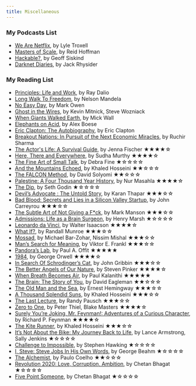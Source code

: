 ```yaml
---
title: Miscellaneous
---
```


<section>
  <h3>My Podcasts List</h3>
  <ul>
    <li>
      <a href="http://weare.netflix.net/">We Are Netflix</a>, by Lyle Troxell
    </li>
    <li>
      <a href="https://mastersofscale.com/">Masters of Scale</a>, by Reid Hoffman
    </li>
    <li>
      <a href="https://hackablepodcast.com/">Hackable?</a>, by Geoff Siskind
    </li>
    <li>
      <a href="https://darknetdiaries.com/">Darknet Diaries</a>, by Jack Rhysider
    </li>
  </ul>
  <h3>My Reading List</h3>
  <ul>
    <li>
      <a href="https://www.amazon.com/Principles-Life-Work-Ray-Dalio/dp/1501124021">Principles: Life and Work</a>, by Ray Dalio
    </li>
    <li>
      <a href="https://www.amazon.com/Long-Walk-Freedom-Abacus-Anniversary-ebook/dp/B00CAUHF6U/ref=sr_1_1?ie=UTF8&amp;qid=1539192623&amp;sr=8-1&amp;keywords=long+walk+to+freedom">Long Walk To Freedom</a>, by Nelson Mandela
    </li>
    <li>
      <a href="https://www.amazon.com/No-Easy-Day-Firsthand-Account/dp/0451468740/ref=sr_1_1?ie=UTF8&amp;qid=1530035369&amp;sr=8-1&amp;keywords=no+easy+day&amp;dpID=51PREluvEJL&amp;preST=_SY291_BO1,204,203,200_QL40_&amp;dpSrc=srch">No Easy Day</a>, by Mark Owen
    </li>
    <li>
      <a href="https://www.amazon.com/Ghost-Wires-Adventures-Worlds-Wanted/dp/0316037729/ref=sr_1_1?s=books&amp;ie=UTF8&amp;qid=1528703964&amp;sr=1-1&amp;keywords=ghost+in+the+wires&amp;dpID=51kt5CfVEkL&amp;preST=_SY291_BO1,204,203,200_QL40_&amp;dpSrc=srch">Ghost in the Wires</a>, by Kevin Mitnick, Steve Wozniack
    </li>
    <li>
      <a href="https://www.amazon.com/When-Giants-Walked-Earth-Biography/dp/0312590393/ref=sr_1_1?ie=UTF8&amp;qid=1528703552&amp;sr=8-1&amp;keywords=when+giants+walked+the+earth+a+biography+of+led+zeppelin">When Giants Walked Earth</a>, by Mick Wall
    </li>
    <li>
      <a href="https://www.amazon.com/Elephants-Acid-Bizarre-Experiments-Original/dp/0156031353/ref=sr_1_1?ie=UTF8&amp;qid=1525172145&amp;sr=8-1&amp;keywords=elephants+on+acid&amp;dpID=51iZLsCwpDL&amp;preST=_SY344_BO1,204,203,200_QL70_&amp;dpSrc=srch">Elephants on Acid</a>, by Alex Boese
    </li>
    <li>
      <a href="https://www.amazon.com/Clapton-Autobiography-Eric/dp/038551851X/ref=tmm_hrd_swatch_0?_encoding=UTF8&amp;qid=1519649164&amp;sr=1-1">Eric Clapton: The Autobiography</a>, by Eric Clapton
    </li>
    <li>
      <a href="https://www.amazon.com/Breakout-Nations-Pursuit-Economic-Miracles/dp/0393345408/ref=sr_1_1?s=books&amp;ie=UTF8&amp;qid=1530035427&amp;sr=1-1&amp;keywords=breakout+nation&amp;dpID=41hYc4eB4cL&amp;preST=_SY291_BO1,204,203,200_QL40_&amp;dpSrc=srch">Breakout Nations: In Pursuit of the Next Economic Miracles</a>, by Ruchir Sharma
    </li>
    <li>
      <a href="https://www.amazon.com/Actors-Life-Survival-Guide/dp/1944648224/ref=sr_1_3?keywords=actors+life&qid=1576381905&sr=8-3">The Actor's Life: A Survival Guide</a>, by Jenna Fischer<span class="rating">  ★★★★☆</span>
    </li>
    <li>
      <a href="https://www.amazon.com/Here-There-Everywhere-Best-Loved-Stories-ebook/dp/B07CVJ88VW/ref=sr_1_1?crid=3U6W3FEH9ASD1&amp;keywords=here+there+and+everywhere+sudha+murthy&amp;qid=1563603777&amp;s=gateway&amp;sprefix=here+there+and+everywhere+sudh%2Caps%2C361&amp;sr=8-1">Here, There and Everywhere</a>, by Sudha Murthy<span class="rating">  ★★★★☆</span>
    </li>
    <li>
      <a href="https://www.amazon.com/Fine-Art-Small-Talk-Conversation/dp/1401302262/ref=sr_1_1?keywords=the+fine+art+of+small+talk&amp;qid=1562776704&amp;s=gateway&amp;sr=8-1">The Fine Art of Small Talk</a>, by Debra Fine<span class="rating">  ★☆☆☆☆</span>
    </li>
    <li>
      <a href="https://www.amazon.com/Mountains-Echoed-Khaled-Hosseini/dp/1594632383/ref=sr_1_1?crid=2SQI6PAFBHIHS&amp;keywords=and+the+mountains+echoed+khaled+hosseini&amp;qid=1561200318&amp;s=gateway&amp;sprefix=and+the+m%2Caps%2C378&amp;sr=8-1">And the Mountains Echoed</a>, by Khaled Hosseini<span class="rating">  ★★☆☆☆</span>
    </li>
    <li>
      <a href="https://www.amazon.com/FALCON-Method-Building-Passive-Investing/dp/1631610406/ref=sr_1_1?crid=3S1QZ0OD66SDB&amp;keywords=the+falcon+method&amp;qid=1553246001&amp;s=gateway&amp;sprefix=the+falcon+method%2Caps%2C332&amp;sr=8-1">The FALCON Method</a>, by David Solyomi<span class="rating">  ★★☆☆☆</span>
    </li>
    <li>
      <a href="https://www.amazon.com/Palestine-Four-Thousand-Year-History/dp/1786992728/ref=sr_1_4?keywords=palestine&amp;qid=1553575519&amp;s=gateway&amp;sr=8-4">Palestine: A Four Thousand Year History</a>, by Nur Masahla<span class="rating">  ★★★★☆</span>
    </li>
    <li>
      <a href="https://www.amazon.com/Dip-Little-Book-Teaches-Stick/dp/1591841666">The Dip</a>, by Seth Godin<span class="rating">  ★☆☆☆☆</span>
    </li>
    <li>
      <a href="https://www.amazon.com/Devils-Advocate-Untold-Karan-Thapar/dp/9352779843/ref=sr_1_1?ie=UTF8&amp;qid=1539192518&amp;sr=8-1&amp;keywords=devils+advocate+karan+thapar">Devil’s Advocate : The Untold Story</a>, by Karan Thapar<span class="rating">  ★★★☆☆</span>
    </li>
    <li>
      <a href="https://www.amazon.com/Bad-Blood-Secrets-Silicon-Startup/dp/152473165X/ref=sr_1_1?ie=UTF8&amp;qid=1545123183&amp;sr=8-1&amp;keywords=bad+blood">Bad Blood: Secrets and Lies in a Silicon Valley Startup</a>, by John Carreyrou<span class="rating">  ★★★☆☆</span>
    </li>
    <li>
      <a href="https://www.amazon.com/Subtle-Art-Not-Giving-Counterintuitive/dp/0062457713/ref=sr_1_1?s=books&amp;ie=UTF8&amp;qid=1525172248&amp;sr=1-1&amp;keywords=the+subtle+art+of+not+giving+a+f---+mark+manson&amp;dpID=51VNlzbfpXL&amp;preST=_SY291_BO1,204,203,200_QL40_&amp;dpSrc=srch">The Subtle Art of Not Giving a F*ck</a>, by Mark Manson<span class="rating">  ★★★☆☆</span>
    </li>
    <li>
      <a href="https://www.amazon.com/Admissions-Life-as-Brain-Surgeon/dp/1250127262/ref=sr_1_1?ie=UTF8&amp;qid=1516972960&amp;sr=8-1&amp;keywords=admissions">Admissions: Life as a Brain Surgeon</a>, by Henry Marsh<span class="rating">  ★☆☆☆☆</span>
    </li>
    <li>
      <a href="https://www.amazon.com/Leonardo-Vinci-Walter-Isaacson/dp/1501139150/ref=sr_1_1?ie=UTF8&amp;qid=1513524775&amp;sr=8-1&amp;keywords=leonardo+da+vinci+walter+isaacson">Leonardo da Vinci</a>, by Walter Isaacson<span class="rating">  ★★★★☆</span>
    </li>
    <li>
      <a href="https://www.amazon.com/What-If-Scientific-Hypothetical-Questions/dp/0544272994/ref=sr_1_1?ie=UTF8&amp;qid=1512822995&amp;sr=8-1&amp;keywords=what+if">What If?</a>, by Randall Munroe<span class="rating">  ★★★☆☆</span>
    </li>
    <li>
      <a href="https://www.amazon.com/Mossad-Greatest-Missions-Israeli-Service/dp/0062123416/ref=sr_1_1?ie=UTF8&amp;qid=1499618790&amp;sr=8-1&amp;keywords=Mossad%3A+The+Greatest+Missions+of+the+Israeli+Secret+Service">Mossad</a>, by Michael Bar-Zohar, Nissim Mishal<span class="rating">  ★★★☆☆</span>
    </li>
    <li>
      <a href="https://www.amazon.com/Mans-Search-Meaning-Viktor-Frankl/dp/080701429X/ref=sr_1_1?ie=UTF8&amp;qid=1512475959&amp;sr=8-1&amp;keywords=mans+search+for+meaning">Man’s Search for Meaning</a>, by Viktor E. Frankl<span class="rating">  ★★★☆☆</span>
    </li>
    <li>
      <a href="https://www.amazon.com/Pandoras-Lab-Seven-Stories-Science/dp/1426217986/ref=sr_1_1?s=books&amp;ie=UTF8&amp;qid=1512240637&amp;sr=1-1&amp;keywords=pandoras+lab">Pandora’s Lab</a>, by Paul A. Offit<span class="rating">  ★★★★★</span>
    </li>
    <li>
      <a href="https://www.amazon.com/1984-Signet-Classics-George-Orwell/dp/0451524934/ref=sr_1_1?ie=UTF8&amp;qid=1512240567&amp;sr=8-1&amp;keywords=1984">1984</a>, by George Orwell<span class="rating">  ★★★★☆</span>
    </li>
    <li>
      <a href="https://www.amazon.com/Search-Schrodingers-Cat-Updated-Gribbin/dp/B00C6OM9V6/ref=sr_1_2?ie=UTF8&amp;qid=1505757323&amp;sr=8-2&amp;keywords=In+Search+Of+Schrodinger%27s+Cat">In Search Of Schrodinger’s Cat</a>, by John Gribbin<span class="rating">  ★★★☆☆</span>
    </li>
    <li>
      <a href="https://www.amazon.com/Better-Angels-Our-Nature-Violence/dp/0143122010/ref=sr_1_1?ie=UTF8&amp;qid=1499622864&amp;sr=8-1&amp;keywords=The+Better+Angels+of+Our+Nature">The Better Angels of Our Nature</a>, by Steven Pinker<span class="rating">  ★★★★☆</span>
    </li>
    <li>
      <a href="https://www.amazon.com/When-Breath-Becomes-Paul-Kalanithi/dp/081298840X/ref=sr_1_1?ie=UTF8&amp;qid=1499619038&amp;sr=8-1&amp;keywords=When+Breath+Becomes+Air">When Breath Becomes Air</a>, by Paul Kalanithi<span class="rating">  ★★★★★</span>
    </li>
    <li>
      <a href="https://www.amazon.com/Brain-Story-You-David-Eagleman/dp/0525433449/ref=sr_1_1?ie=UTF8&amp;qid=1499618721&amp;sr=8-1&amp;keywords=The+Brain%3A+The+Story+of+You">The Brain: The Story of You</a>, by David Eagleman<span class="rating">  ★★☆☆☆</span>
    </li>
    <li>
      <a href="https://www.amazon.com/Old-Man-Sea-Ernest-Hemingway/dp/0684801221/ref=sr_1_1?ie=UTF8&amp;qid=1499619002&amp;sr=8-1&amp;keywords=The+Old+Man+and+the+Sea">The Old Man and the Sea</a>, by Ernest Hemingway<span class="rating">  ★★★☆☆</span>
    </li>
    <li>
      <a href="https://www.amazon.com/Thousand-Splendid-Suns-Khaled-Hosseini/dp/159448385X/ref=sr_1_1?ie=UTF8&amp;qid=1499619223&amp;sr=8-1&amp;keywords=A+Thousand+Splendid+Suns">A Thousand Splendid Suns</a>, by Khaled Hosseini<span class="rating">  ★★★☆☆</span>
    </li>
    <li>
      <a href="https://www.amazon.com/Last-Lecture-Randy-Pausch/dp/1401323251/ref=sr_1_1?ie=UTF8&amp;qid=1499618839&amp;sr=8-1&amp;keywords=The+Last+Lecture">The Last Lecture</a>, by Randy Pausch<span class="rating">  ★★★☆☆</span>
    </li>
    <li>
      <a href="https://www.amazon.com/Zero-One-Notes-Startups-Future/dp/0804139296/ref=sr_1_1?ie=UTF8&amp;qid=1499618662&amp;sr=8-1&amp;keywords=Zero+to+One%3A+Notes+on+Startups%2C+or+How+to+Build+the+Future">Zero to One</a>, by  Peter Thiel, Blake Masters<span class="rating">  ★★★★☆</span>
    </li>
    <li>
      <a href="https://www.amazon.com/Surely-Feynman-Adventures-Curious-Character/dp/0393316041/ref=sr_1_1?ie=UTF8&amp;qid=1499617976&amp;sr=8-1&amp;keywords=Surely+You%27re+Joking%2C+Mr.+Feynman%21%3A+Adventures+of+a+Curious+Character">Surely You’re Joking, Mr. Feynman!: Adventures of a Curious Character</a>, by Richard P. Feynman<span class="rating">  ★★★★☆</span>
    </li>
    <li>
      <a href="https://www.amazon.com/Kite-Runner-Khaled-Hosseini/dp/159463193X/ref=sr_1_1?ie=UTF8&amp;qid=1499617548&amp;sr=8-1&amp;keywords=the+kite+runner">The Kite Runner</a>, by Khaled Hosseini<span class="rating">  ★★★☆☆</span>
    </li>
    <li>
      <a href="https://www.amazon.com/Its-Not-About-Bike-Journey/dp/0425179613/ref=sr_1_1?ie=UTF8&amp;qid=1499618551&amp;sr=8-1&amp;keywords=It%27s+Not+About+the+Bike%3A+My+Journey+Back+to+Life">It’s Not About the Bike: My Journey Back to Life</a>, by Lance Armstrong, Sally Jenkins<span class="rating">  ★☆☆☆☆</span>
    </li>
    <li>
      <a href="https://www.flipkart.com/challenge-to-impossible/p/itmdd2pyzav8numu">Challenge to Impossible</a>, by Stephen Hawking<span class="rating">  ★☆☆☆☆</span>
    </li>
    <li>
      <a href="https://www.amazon.com/Steve-Jobs-His-Words-Their/dp/1932841660/ref=sr_1_1?ie=UTF8&amp;qid=1499617913&amp;sr=8-1&amp;keywords=I%2C+Steve%3A+Steve+Jobs+In+His+Own+Words">I, Steve: Steve Jobs In His Own Words</a>, by George Beahm<span class="rating">  ★☆☆☆☆</span>
    </li>
    <li>
      <a href="https://www.amazon.com/Alchemist-Paulo-Coelho/dp/0062315005/ref=sr_1_1?ie=UTF8&amp;qid=1499617645&amp;sr=8-1&amp;keywords=the+alchemist">The Alchemist</a>, by Paulo Coelho<span class="rating">  ★★☆☆☆</span>
    </li>
    <li>
      <a href="https://www.amazon.com/Revolution-2020-Love-Corruption-Ambition/dp/8129135531/ref=sr_1_1?ie=UTF8&amp;qid=1499618305&amp;sr=8-1&amp;keywords=Revolution+2020%3A+Love%2C+Corruption%2C+Ambition">Revolution 2020: Love, Corruption, Ambition</a>, by Chetan Bhagat<span class="rating">  ★☆☆☆☆</span>
    </li>
    <li>
      <a href="https://www.amazon.com/Five-Point-Someone-What-Not/dp/8129135493/ref=sr_1_1?ie=UTF8&amp;qid=1499618252&amp;sr=8-1&amp;keywords=Five+Point+Someone">Five Point Someone</a>, by Chetan Bhagat <span class="rating"> ★☆☆☆☆</span>
    </li>
  </ul>
</section>


